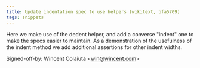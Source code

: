 ```yaml
---
title: Update indentation spec to use helpers (wikitext, bfa5709)
tags: snippets
---
```


Here we make use of the dedent helper, and add a converse "indent" one to make the specs easier to maintain. As a demonstration of the usefulness of the indent method we add additional assertions for other indent widths.

Signed-off-by: Wincent Colaiuta &lt;win@wincent.com&gt;
